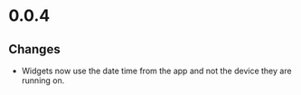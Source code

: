 # 0.0.4

## Changes

- Widgets now use the date time from the app and not the device they are running on.
